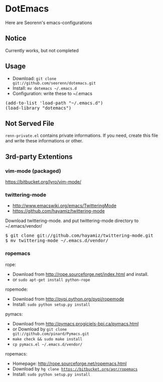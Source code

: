 DotEmacs
========

Here are Seorenn's emacs-configurations

Notice
------

Currently works, but not completed

Usage
-----

* Download: <code>git clone git://github.com/seorenn/dotemacs.git</code>
* Install: <code>mv dotemacs ~/.emacs.d</code>
* Configuration: write these to ~/.emacs

<pre>
(add-to-list 'load-path "~/.emacs.d")
(load-library "dotemacs")
</pre>

Not Served File
---------------

<code>renn-private.el</code> contains private informations. If you need, create this file and write these informations or other.

3rd-party Extentions
--------------------

### vim-mode (packaged)

<https://bitbucket.org/lyro/vim-mode/>

### twittering-mode

* <http://www.emacswiki.org/emacs/TwitteringMode>
* <https://github.com/hayamiz/twittering-mode>

Download twittering-mode. and put twittering-mode directory to ~/.emacs/vendor/

<pre>
$ git clone git://github.com/hayamiz/twittering-mode.git
$ mv twittering-mode ~/.emacs.d/vendor/
</pre>

### ropemacs

rope:

* Download from <http://rope.sourceforge.net/index.html> and install.
* or <code>sudo apt-get install python-rope</code>

ropemode:

* Download from <http://pypi.python.org/pypi/ropemode>
* Install: <code>sudo python setup.py install</code>

pymacs:

* Download from <http://pymacs.progiciels-bpi.ca/pymacs.html>
* or Download by <code>git clone git://github.com/pinard/Pymacs.git</code>
* <code>make check && sudo make install</code>
* <code>cp pymacs.el ~/.emacs.d/vendor/</code>

ropemacs:

* Homepage: <http://rope.sourceforge.net/ropemacs.html>
* Download by <code>hg clone https://bitbucket.org/agr/ropemacs</code>
* Install: <code>sudo python setup.py install</code>
